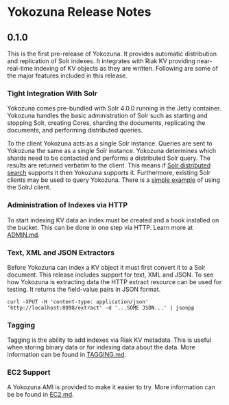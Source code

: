 Yokozuna Release Notes
==========

0.1.0
----------

This is the first pre-release of Yokozuna.  It provides automatic
distribution and replication of Solr indexes.  It integrates with Riak
KV providing near-real-time indexing of KV objects as they are
written.  Following are some of the major features included in this
release.

### Tight Integration With Solr

Yokozuna comes pre-bundled with Solr 4.0.0 running in the Jetty
container.  Yokozuna handles the basic administration of Solr such as
starting and stopping Solr, creating Cores, sharding the documents,
replicating the documents, and performing distributed queries.

To the client Yokozuna acts as a single Solr instance.  Queries are
sent to Yokozuna the same as a single Solr instance.  Yokozuna
determines which shards need to be contacted and performs a
distributed Solr query.  The results are returned verbatim to the
client.  This means if [Solr distributed search][sds] supports it then
Yokozuna supports it.  Furthermore, existing Solr clients may be used
to query Yokozuna.  There is a [simple example][se] of using the SolrJ
client.

### Administration of Indexes via HTTP

To start indexing KV data an index must be created and a hook
installed on the bucket.  This can be done in one step via HTTP.
Learn more at [ADMIN.md][admin].

### Text, XML and JSON Extractors

Before Yokozuna can index a KV object it must first convert it to a
Solr document.  This release includes support for text, XML and JSON.
To see how Yokozuna is extracting data the HTTP extract resource can
be used for testing.  It returns the field-value pairs in JSON format.

    curl -XPUT -H 'content-type: application/json' 'http://localhost:8098/extract' -d '...SOME JSON...' | jsonpp

### Tagging

Tagging is the ability to add indexes via Riak KV metadata.  This is
useful when storing binary data or for indexing data about the data.
More information can be found in [TAGGING.md][tagging].

### EC2 Support

A Yokozuna AMI is provided to make it easier to try.  More information
can be be found in [EC2.md][ec2].

[admin]: https://github.com/rzezeski/yokozuna/blob/7abbc3f7430373a58fdefaa65731759344e86cc7/docs/ADMIN.md

[ec2]: https://github.com/rzezeski/yokozuna/blob/7abbc3f7430373a58fdefaa65731759344e86cc7/docs/EC2.md

[sds]: http://wiki.apache.org/solr/DistributedSearch#Distributed_Searching_Limitations

[se]: https://github.com/rzezeski/yokozuna/blob/7abbc3f7430373a58fdefaa65731759344e86cc7/priv/java/com/basho/yokozuna/query/SimpleQueryExample.java

[tagging]: https://github.com/rzezeski/yokozuna/blob/7abbc3f7430373a58fdefaa65731759344e86cc7/docs/TAGGING.md
